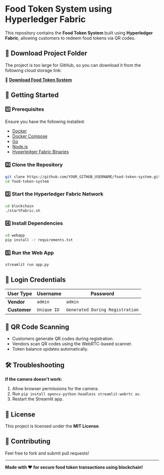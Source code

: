 # Food Token System using Hyperledger Fabric

This repository contains the **Food Token System** built using **Hyperledger Fabric**, allowing customers to redeem food tokens via QR codes.

## 📂 Download Project Folder

The project is too large for GitHub, so you can download it from the following cloud storage link:

🔗 **[Download Food Token System](YOUR_CLOUD_LINK_HERE)**

## 🚀 Getting Started

### 1️⃣ Prerequisites
Ensure you have the following installed:
- [Docker](https://www.docker.com/get-started)
- [Docker Compose](https://docs.docker.com/compose/install/)
- [Go](https://golang.org/dl/)
- [Node.js](https://nodejs.org/)
- [Hyperledger Fabric Binaries](https://hyperledger-fabric.readthedocs.io/en/latest/install.html)

### 2️⃣ Clone the Repository
```sh
git clone https://github.com/YOUR_GITHUB_USERNAME/food-token-system.git
cd food-token-system
```

### 3️⃣ Start the Hyperledger Fabric Network
```sh
cd blockchain
./startFabric.sh
```

### 4️⃣ Install Dependencies
```sh
cd webapp
pip install -r requirements.txt
```

### 5️⃣ Run the Web App
```sh
streamlit run app.py
```

## 🔑 Login Credentials

| User Type | Username | Password |
|-----------|----------|----------|
| **Vendor** | `admin` | `admin` |
| **Customer** | `Unique ID` | `Generated During Registration` |

## 📸 QR Code Scanning
- Customers generate QR codes during registration.
- Vendors scan QR codes using the WebRTC-based scanner.
- Token balance updates automatically.

## 🛠 Troubleshooting
**If the camera doesn't work:**
1. Allow browser permissions for the camera.
2. Run `pip install opencv-python-headless streamlit-webrtc av`.
3. Restart the Streamlit app.

## 📜 License
This project is licensed under the **MIT License**.

## 🤝 Contributing
Feel free to fork and submit pull requests!

---
**Made with ❤️ for secure food token transactions using blockchain!**
